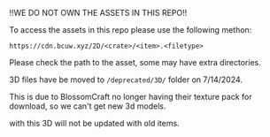 !!WE DO NOT OWN THE ASSETS IN THIS REPO!!

To access the assets in this repo please use the following methon:

```
https://cdn.bcuw.xyz/2D/<crate>/<item>.<filetype>
```

Please check the path to the asset, some may have extra directories.

3D files have be moved to `/deprecated/3D/` folder on 7/14/2024.

This is due to BlossomCraft no longer having their texture pack for download, so we can't get new 3d models.

with this 3D will not be updated with old items.